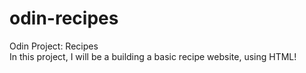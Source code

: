 # odin-recipes
Odin Project: Recipes <br>
In this project, I will be a building a basic recipe website, using HTML!